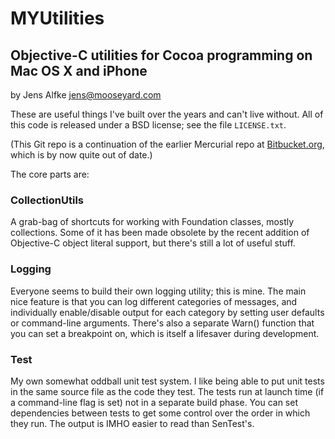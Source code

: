 # MYUtilities ##

## Objective-C utilities for Cocoa programming on Mac OS X and iPhone

by Jens Alfke <jens@mooseyard.com>

These are useful things I've built over the years and can't live without. 
All of this code is released under a BSD license; see the file `LICENSE.txt`.

(This Git repo is a continuation of the earlier Mercurial repo at [Bitbucket.org](https://bitbucket.org/snej/myutilities/src), which is by now quite out of date.)

The core parts are:

### CollectionUtils

A grab-bag of shortcuts for working with Foundation classes, mostly collections. Some of it has been made obsolete by the recent addition of Objective-C object literal support, but there's still a lot of useful stuff.

### Logging

Everyone seems to build their own logging utility; this is mine. The main nice feature is that you can log different categories of messages, and individually enable/disable output for each category by setting user defaults or command-line arguments. There's also a separate Warn() function that you can set a breakpoint on, which is itself a lifesaver during development.

### Test

My own somewhat oddball unit test system. I like being able to put unit tests in the same source file as the code they test. The tests run at launch time (if a command-line flag is set) not in a separate build phase. You can set dependencies between tests to get some control over the order in which they run. The output is IMHO easier to read than SenTest's.
